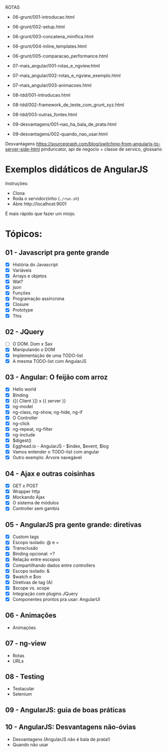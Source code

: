 ROTAS

* 06-grunt/001-introducao.html
* 06-grunt/002-setup.html
* 06-grunt/003-concatena_minifica.html
* 06-grunt/004-inline_templates.html
* 06-grunt/005-comparacao_performance.html

* 07-mais_angular/001-rotas_e_ngview.html
* 07-mais_angular/002-rotas_e_ngview_exemplo.html
* 07-mais_angular/003-animacoes.html

* 08-tdd/001-introducao.html
* 08-tdd/002-framework_de_teste_com_grunt_xyz.html
* 08-tdd/003-outras_fontes.html

* 09-desvantagens/001-nao_ha_bala_de_prata.html
* 09-desvantagens/002-quando_nao_usar.html

Desvantagens https://sourcegraph.com/blog/switching-from-angularjs-to-server-side-html
pinduricator, api de negocio = classe de servico, glossario

# Exemplos didáticos de AngularJS

Instruções:

* Clona
* Roda o servidorzinho (`./run.sh`)
* Abre http://localhost:9001

É mais rápido que fazer um miojo.

# Tópicos:

## 01 - Javascript pra gente grande

- [x] História do Javascript
- [x] Variáveis
- [x] Arrays e objetos
- [x] Wat?
- [x] json
- [x] Funções
- [x] Programação assíncrona
- [x] Closure
- [x] Prototype
- [x] This

## 02 - JQuery

- [ ] O DOM. Dom x Sax
- [x] Manipulando o DOM
- [x] Implementação de uma TODO-list
- [x] A mesma TODO-list com AngularJS

## 03 - Angular: O feijão com arroz

- [x] Hello world
- [x] Binding
- [x] {[{ Client }]} x {{ server }}
- [x] ng-model
- [x] ng-class, ng-show, ng-hide, ng-if
- [x] O Controller
- [x] ng-click
- [x] ng-repeat, ng-filter
- [x] ng-include
- [x] $digest()
- [x] Egghead.io - AngularJS - $index, $event, $log
- [x] Vamos entender o TODO-list com angular
- [x] Outro exemplo: Árvore navegável

## 04 - Ajax e outras coisinhas

- [x] GET x POST
- [x] Wrapper http
- [x] Mockando Ajax
- [x] O sistema de módulos
- [x] Controller sem gambis

## 05 - AngularJS pra gente grande: diretivas

- [x] Custom tags
- [x] Escopo isolado: @ e =
- [x] Transclusão
- [x] Binding opcional: =?
- [x] Relação entre escopos
- [x] Compartilhando dados entre controllers
- [x] Escopo isolado: &
- [x] $watch e $on
- [x] Diretivas de tag (A)
- [x] $scope vs. scope
- [x] Integração com plugins JQuery
- [x] Componentes prontos pra usar: AngularUI

## 06 - Animações
* Animações

## 07 - ng-view
* Rotas
* URLs

## 08 - Testing
* Testacular
* Selenium

## 09 - AngularJS: guia de boas práticas

## 10 - AngularJS: Desvantagens não-óvias

* Desvantagens (AngularJS não é bala de prata!)
* Quando não usar
